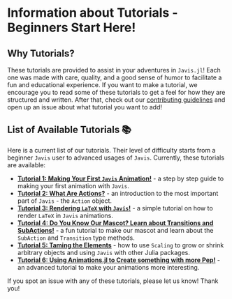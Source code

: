 # **Information about Tutorials - Beginners Start Here!**

## Why Tutorials?

These tutorials are provided to assist in your adventures in `Javis.jl`!
Each one was made with care, quality, and a good sense of humor to facilitate a fun and educational experience.
If you want to make a tutorial, we encourage you to read some of these tutorials to get a feel for how they are structured and written.
After that, check out our [contributing guidelines](contributing.md) and open up an issue about what tutorial you want to add!

## List of Available Tutorials 📚 

Here is a current list of our tutorials.
Their level of difficulty starts from a beginner `Javis` user to advanced usages of `Javis`.
Currently, these tutorials are available:

- [**Tutorial 1: Making Your First `Javis` Animation!**](tutorials/tutorial_1.md) - a step by step guide to making your first animation with `Javis`.
- [**Tutorial 2: What Are Actions?**](tutorials/tutorial_2.md) - an introduction to the most important part of `Javis` - the `Action` object.
- [**Tutorial 3: Rendering `LaTeX` with `Javis`!**](tutorials/tutorial_3.md) - a simple tutorial on how to render `LaTeX` in `Javis` animations.
- [**Tutorial 4: Do You Know Our Mascot? Learn about Transitions and SubActions!**](tutorials/tutorial_4.md) - a fun tutorial to make our mascot and learn about the `SubAction` and `Transition` type methods.
- [**Tutorial 5: Taming the Elements**](tutorials/tutorial_5.md) - how to use `Scaling` to grow or shrink arbitrary objects and using `Javis` with other Julia packages.
- [**Tutorial 6: Using Animations.jl to Create something with more Pep!**](tutorials/tutorial_6.md) - an advanced tutorial to make your animations more interesting.

If you spot an issue with any of these tutorials, please let us know! Thank you!
